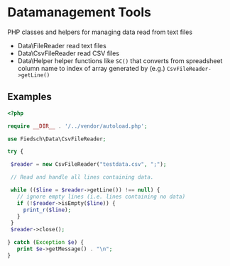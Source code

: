 # Datamanagement Tools

PHP classes and helpers for managing data read from text files
 
 * Data\FileReader  read text files
 * Data\CsvFileReader read CSV files
 * Data\Helper helper functions like `SC()` that converts from spreadsheet column name to index of array 
 generated by (e.g.) `CsvFileReader->getLine()`
 
 
 ## Examples
 
 ```php
 <?php

require __DIR__ . '/../vendor/autoload.php';

use Fiedsch\Data\CsvFileReader;
 
try {
 
  $reader = new CsvFileReader("testdata.csv", ";");

  // Read and handle all lines containing data.

  while (($line = $reader->getLine()) !== null) {
    // ignore empty lines (i.e. lines containing no data)
    if (!$reader->isEmpty($line)) {
      print_r($line);
    }
  }
  $reader->close();

} catch (Exception $e) {
    print $e->getMessage() . "\n";
}
 ```